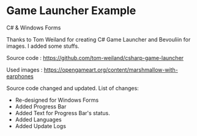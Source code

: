 # Game Launcher Example
C# &amp; Windows Forms

Thanks to Tom Weiland for creating C# Game Launcher and Bevouliin for images. I added some stuffs.

Source code : https://github.com/tom-weiland/csharp-game-launcher

Used images : https://opengameart.org/content/marshmallow-with-earphones

Source code changed and updated. List of changes:
+ Re-designed for Windows Forms
+ Added Progress Bar
+ Added Text for Progress Bar's status.
+ Added Languages	
+ Added Update Logs
